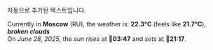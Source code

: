 
자동으로 추가된 텍스트입니다.

<!--START_SECTION:weather:moscow-->
Currently in **Moscow** (RU), the weather is: **22.3°C** (feels like **21.7°C**), ***broken clouds***<br/>
On *June 28, 2025*, the *sun rises* at 🌅**03:47** and *sets* at 🌇**21:17**.
<!--END_SECTION:weather-->
